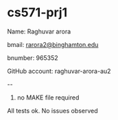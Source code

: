 # cs571-prj1

Name: Raghuvar arora

bmail: rarora2@binghamton.edu

bnumber: 965352

GitHub account: raghuvar-arora-au2


--
1) no MAKE file required 



All tests ok. No issues observed

